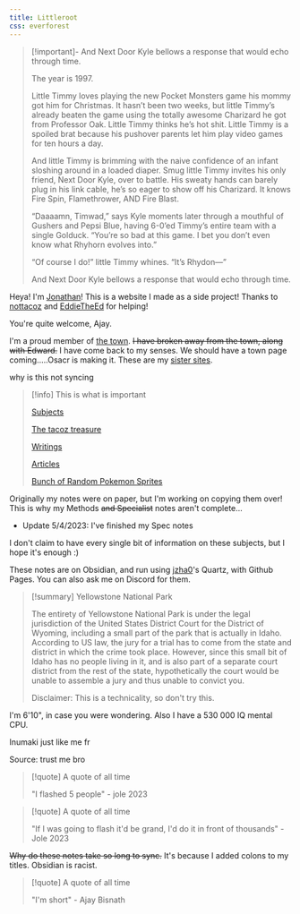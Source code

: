 ```yaml
---
title: Littleroot
css: everforest
---
```


> [!important]- And Next Door Kyle bellows a response that would echo through time.
> 
> The year is 1997. 
> 
> Little Timmy loves playing the new Pocket Monsters game his mommy got him for Christmas. It hasn’t been two weeks, but little Timmy’s already beaten the game using the totally awesome Charizard he got from Professor Oak. Little Timmy thinks he’s hot shit. Little Timmy is a spoiled brat because his pushover parents let him play video games for ten hours a day. 
> 
> And little Timmy is brimming with the naive confidence of an infant sloshing around in a loaded diaper.  Smug little Timmy invites his only friend, Next Door Kyle, over to battle. His sweaty hands can barely plug in his link cable, he’s so eager to show off his Charizard. It knows Fire Spin, Flamethrower, AND Fire Blast.  
> 
> “Daaaamn, Timwad,” says Kyle moments later through a mouthful of Gushers and Pepsi Blue, having 6-0’ed Timmy’s entire team with a single Golduck. “You’re so bad at this game. I bet you don’t even know what Rhyhorn evolves into.”  
> 
> “Of course I do!” little Timmy whines. “It’s Rhydon—”  
> 
> And Next Door Kyle bellows a response that would echo through time.

Heya! I'm [Jonathan](Writings/AboutMe.md)! This is a website I made as a side project! Thanks to [nottacoz](https://github.com/nottacoz) and [EddieTheEd](https://github.com/eddietheed) for helping! 

You're quite welcome, Ajay.

I'm a proud member of [the town](Writings/town.md). ~~I have broken away from the town, along with Edward.~~ I have come back to my senses. We should have a town page coming.....Osacr is making it. These are my [sister sites](townsites.md). 

why is this not syncing

> [!info] This is what is important
> 
> [Subjects](Subjects.md)
> 
> [The tacoz treasure](tacoztreasure.md)
> 
> [Writings](Writings/Writings.md)
> 
> [Articles](Articles/Articles.md)
> 
>[Bunch of Random Pokemon Sprites](poke)

Originally my notes were on paper, but I'm working on copying them over! This is why my Methods ~~and Specialist~~ notes aren't complete...
- Update 5/4/2023: I've finished my Spec notes

I don't claim to have every single bit of information on these subjects, but I hope it's enough :)

These notes are on Obsidian, and run using [jzha0](https://github.com/jackyzha0)'s Quartz, with Github Pages. You can also ask me on Discord for them.


> [!summary] Yellowstone National Park
> 
> The entirety of Yellowstone National Park is under the legal jurisdiction of the United States District Court for the District of Wyoming, including a small part of the park that is actually in Idaho. According to US law, the jury for a trial has to come from the state and district in which the crime took place. However, since this small bit of Idaho has no people living in it, and is also part of a separate court district from the rest of the state, hypothetically the court would be unable to assemble a jury and thus unable to convict you. 
> 
> Disclaimer: This is a technicality, so don't try this.

I'm 6'10", in case you were wondering. Also I have a 530 000 IQ mental CPU.

Inumaki just like me fr

Source: trust me bro

> [!quote] A quote of all time
> 
> "I flashed 5 people" - jole 2023

> [!quote] A quote of all time
> 
>"If I was going to flash it'd be grand, I'd do it in front of thousands" - Jole 2023 

~~Why do these notes take so long to sync.~~ It's because I added colons to my titles. Obsidian is racist.

> [!quote] A quote of all time
> 
> "I'm short" - Ajay Bisnath



